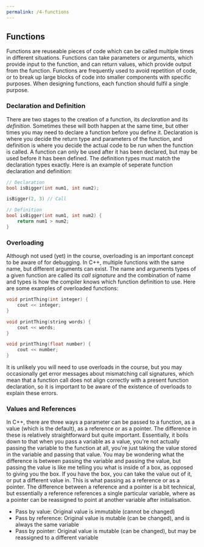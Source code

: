 ```yaml
---
permalink: /4-functions
---
```

## Functions
Functions are reuseable pieces of code which can be called multiple times in different situations. Functions can take parameters or arguments, which provide input to the function, and can return values, which provide output from the function. Functions are frequently used to avoid repetition of code, or to break up large blocks of code into smaller components with specific purposes. When designing functions, each function should fulfil a single purpose.

### Declaration and Definition
There are two stages to the creation of a function, its *declaration* and its *definition*. Sometimes these will both happen at the same time, but other times you may need to declare a function before you define it. Declaration is where you decide the return type and parameters of the function, and definition is where you decide the actual code to be run when the function is called. A function can only be used after it has been declared, but may be used before it has been defined. The definition types must match the declaration types exactly. Here is an example of seperate function declaration and definition: 
```c++
// Declaration
bool isBigger(int num1, int num2);

isBigger(2, 3) // Call

// Definition
bool isBigger(int num1, int num2) {
	return num1 > num2;
}
```

### Overloading
Although not used (yet) in the course, overloading is an important concept to be aware of for debugging. In C++, multiple functions with the same name, but different arguments can exist. The name and arguments types of a given function are called its *call signature* and the combination of name and types is how the compiler knows which function definition to use. Here are some examples of overloaded functions:
```c++
void printThing(int integer) {
	cout << integer;
}

void printThing(string words) {
	cout << words;
}

void printThing(float number) {
	cout << number;
}
```
It is unlikely you will need to use overloads in the course, but you may occasionally get error messages about mismatching call signatures, which mean that a function call does not align correctly with a present function declaration, so it is important to be aware of the existence of overloads to explain these errors.

### Values and References
In C++, there are three ways a parameter can be passed to a function, as a value (which is the default), as a reference or as a pointer. The difference in these is relatively straightforward but quite important. Essentially, it boils down to that when you pass a variable as a value, you're not actually passing the variable to the function at all, you're just taking the value stored in the variable and passing that value. You may be wondering what the difference is between passing the variable and passing the value, but passing the value is like me telling you what is inside of a box, as opposed to giving you the box. If you have the box, you can take the value out of it, or put a different value in. This is what passing as a reference or as a pointer. The difference between a reference and a pointer is a bit technical, but essentially a reference references a single particular variable, where as a pointer can be reassigned to point at another variable after initialisation.
- Pass by value: Original value is immutable (cannot be changed)
- Pass by reference: Original value is mutable (can be changed), and is always the same variable
- Pass by pointer: Original value is mutable (can be changed), but may be reassigned to a different variable